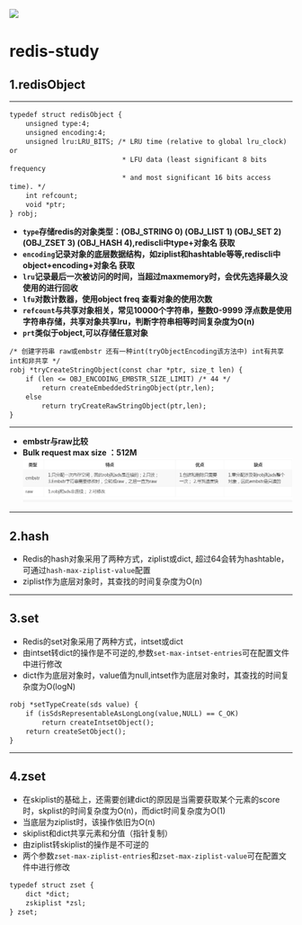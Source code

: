 ![](https://img.shields.io/badge/-ceph-green)
# redis-study
## 1.redisObject
***
```
typedef struct redisObject {
    unsigned type:4;
    unsigned encoding:4;
    unsigned lru:LRU_BITS; /* LRU time (relative to global lru_clock) or
                            * LFU data (least significant 8 bits frequency
                            * and most significant 16 bits access time). */
    int refcount;
    void *ptr;
} robj;
```

* **`type`存储redis的对象类型：(OBJ_STRING 0) (OBJ_LIST 1) (OBJ_SET 2) (OBJ_ZSET 3) (OBJ_HASH 4),rediscli中type+对象名 获取**
* **`encoding`记录对象的底层数据结构，如ziplist和hashtable等等,rediscli中object+encoding+对象名 获取**
* **`lru`记录最后一次被访问的时间，当超过maxmemory时，会优先选择最久没使用的进行回收**
* **`lfu`对数计数器，使用object freq 查看对象的使用次数**
* **`refcount`与共享对象相关，常见10000个字符串，整数0-9999 浮点数是使用字符串存储，共享对象共享lru，判断字符串相等时间复杂度为O(n)**
* **`prt`类似于object,可以存储任意对象**

```
/* 创建字符串 raw或embstr 还有一种int(tryObjectEncoding该方法中) int有共享int和非共享 */
robj *tryCreateStringObject(const char *ptr, size_t len) {
    if (len <= OBJ_ENCODING_EMBSTR_SIZE_LIMIT) /* 44 */
        return createEmbeddedStringObject(ptr,len);   
    else
        return tryCreateRawStringObject(ptr,len);
}
```
***
* **embstr与raw比较**
* **Bulk request max size ：512M**
![](img/embstr和raw比较.png)
***
## 2.hash
* Redis的hash对象采用了两种方式，ziplist或dict, 超过64会转为hashtable，可通过`hash-max-ziplist-value`配置
* ziplist作为底层对象时，其查找的时间复杂度为O(n)
***
## 3.set
* Redis的set对象采用了两种方式，intset或dict
* 由intset转dict的操作是不可逆的,参数`set-max-intset-entries`可在配置文件中进行修改
* dict作为底层对象时，value值为null,intset作为底层对象时，其查找的时间复杂度为O(logN)
```
robj *setTypeCreate(sds value) {
    if (isSdsRepresentableAsLongLong(value,NULL) == C_OK)
        return createIntsetObject();
    return createSetObject();
}
```
***
## 4.zset
* 在skiplist的基础上，还需要创建dict的原因是当需要获取某个元素的score时，skplist的时间复杂度为O(n)，而dict时间复杂度为O(1)
* 当底层为ziplist时，该操作依旧为O(n)
* skiplist和dict共享元素和分值（指针复制）
* 由ziplist转skiplist的操作是不可逆的
* 两个参数`zset-max-ziplist-entries`和`zset-max-ziplist-value`可在配置文件中进行修改
```
typedef struct zset {
    dict *dict;
    zskiplist *zsl;
} zset;
```
